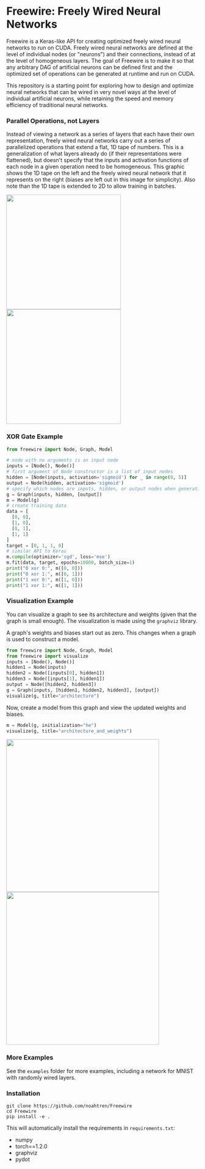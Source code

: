 # Freewire: Freely Wired Neural Networks
Freewire is a Keras-like API for creating optimized freely wired neural networks to run
on CUDA. Freely wired neural networks are defined at the level of individual nodes (or "neurons") 
and their connections, instead of at the level of homogeneous layers.
The goal of Freewire is to make it so that any arbitrary DAG of artificial neurons 
can be defined first and the optimized set of operations can be generated at runtime
and run on CUDA.

This repository is a starting point for exploring how to design and optimize neural networks
that can be wired in very novel ways at the level of individual artificial neurons, while
retaining the speed and memory efficiency of traditional neural networks.

### Parallel Operations, not Layers
Instead of viewing a network as a series of layers that each have their own representation,
freely wired neural networks carry out a series of parallelized operations that extend a
flat, 1D tape of numbers. This is a generalization of what layers already do (if their representations were flattened), 
but doesn't specify that the inputs and activation functions of each node in a given operation need to be homogeneous. 
This graphic shows the 1D tape on the left and the freely wired
neural network that it represents on the right (biases are left out in this image for simplicity).
Also note than the 1D tape is extended to 2D to allow training in batches.

<img src="https://i.imgur.com/ouGgwEQ.png" height="300"><img src="https://i.imgur.com/13KNQ6f.png" height="300">

### XOR Gate Example
```python
from freewire import Node, Graph, Model

# node with no arguments is an input node
inputs = [Node(), Node()]
# first argument of Node constructor is a list of input nodes
hidden = [Node(inputs, activation='sigmoid') for _ in range(0, 5)]
output = Node(hidden, activation='sigmoid')
# specify which nodes are inputs, hidden, or output nodes when generating graph
g = Graph(inputs, hidden, [output])
m = Model(g)
# create training data
data = [
  [0, 0],
  [1, 0],
  [0, 1],
  [1, 1]
]
target = [0, 1, 1, 0]
# similar API to Keras
m.compile(optimizer='sgd', loss='mse')
m.fit(data, target, epochs=10000, batch_size=1)
print("0 xor 0:", m([0, 0]))
print("0 xor 1:", m([0, 1]))
print("1 xor 0:", m([1, 0]))
print("1 xor 1:", m([1, 1]))
```
### Visualization Example
You can visualize a graph to see its architecture and weights (given
that the graph is small enough). The visualization is made using
the `graphviz` library.

A graph's weights and biases start out as zero. This changes 
when a graph is used to construct a model.
```python
from freewire import Node, Graph, Model
from freewire import visualize
inputs = [Node(), Node()]
hidden1 = Node(inputs)
hidden2 = Node([inputs[0], hidden1])
hidden3 = Node([inputs[1], hidden1])
output = Node([hidden2, hidden3])
g = Graph(inputs, [hidden1, hidden2, hidden3], [output])
visualize(g, title="architecture")
```
Now, create a model from this graph and view the updated weights and biases.
```python
m = Model(g, initialization="he")
visualize(g, title="architecture_and_weights")
```

<img src="https://i.imgur.com/9SMngcp.png" height="400"><img src="https://i.imgur.com/MAZdvZC.png" height="400">

### More Examples
See the `examples` folder for more examples, including a network for MNIST with randomly wired layers.

### Installation

```
git clone https://github.com/noahtren/Freewire
cd Freewire
pip install -e .
```

This will automatically install the requirements in `requirements.txt`:
* numpy
* torch==1.2.0
* graphviz
* pydot
